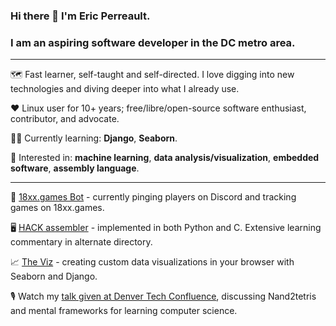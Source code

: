 ### Hi there 👋 I'm Eric Perreault.

### I am an aspiring software developer in the DC metro area.

---

:world_map:  Fast learner, self-taught and self-directed. I love digging into new technologies and diving deeper into what I already use.

:heart:  Linux user for 10+ years; free/libre/open-source software enthusiast, contributor, and advocate.

:student:  Currently learning: **Django**, **Seaborn**.

:monocle_face:  Interested in: **machine learning**, **data analysis/visualization**, **embedded software**, **assembly language**.

---

:game_die:  [18xx.games Bot](https://github.com/erperreault/18xxgamesbot) - currently pinging players on Discord and tracking games on 18xx.games.

:desktop_computer:  [HACK assembler](https://github.com/erperreault/hackAssembler_in_C) - implemented in both Python and C. Extensive learning commentary in alternate directory.

:chart_with_upwards_trend:  [The Viz](https://github.com/erperreault/django-showcase) - creating custom data visualizations in your browser with Seaborn and Django.

:studio_microphone:  Watch my <a href="https://www.youtube.com/watch?v=48XJyE-JkRs">talk given at Denver Tech Confluence</a>, discussing Nand2tetris and mental frameworks for learning computer science.

